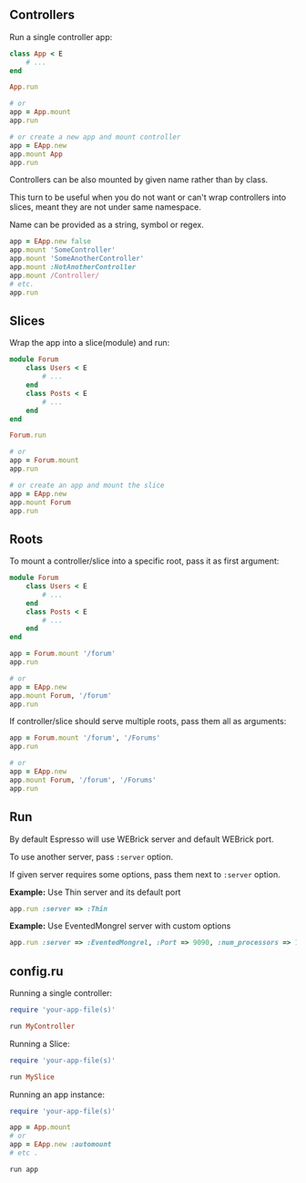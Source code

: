 
## Controllers

Run a single controller app:

```ruby
class App < E
    # ...
end

App.run

# or
app = App.mount
app.run

# or create a new app and mount controller
app = EApp.new
app.mount App
app.run
```

Controllers can be also mounted by given name rather than by class.

This turn to be useful when you do not want or can't wrap controllers into slices,
meant they are not under same namespace.

Name can be provided as a string, symbol or regex.

```ruby
app = EApp.new false
app.mount 'SomeController'
app.mount 'SomeAnotherController'
app.mount :NotAnotherController
app.mount /Controller/
# etc.
app.run
```

## Slices

Wrap the app into a slice(module) and run:

```ruby
module Forum
    class Users < E
        # ...
    end
    class Posts < E
        # ...
    end
end

Forum.run

# or
app = Forum.mount
app.run

# or create an app and mount the slice
app = EApp.new
app.mount Forum
app.run
```


## Roots

To mount a controller/slice into a specific root, pass it as first argument:

```ruby
module Forum
    class Users < E
        # ...
    end
    class Posts < E
        # ...
    end
end

app = Forum.mount '/forum'
app.run

# or
app = EApp.new
app.mount Forum, '/forum'
app.run
```

If controller/slice should serve multiple roots, pass them all as arguments:

```ruby
app = Forum.mount '/forum', '/Forums'
app.run

# or
app = EApp.new
app.mount Forum, '/forum', '/Forums'
app.run
```

## Run

By default Espresso will use WEBrick server and default WEBrick port.

To use another server, pass `:server` option.

If given server requires some options, pass them next to `:server` option.

**Example:** Use Thin server and its default port

```ruby
app.run :server => :Thin
```

**Example:** Use EventedMongrel server with custom options

```ruby
app.run :server => :EventedMongrel, :Port => 9090, :num_processors => 100
```

## config.ru

Running a single controller:

```ruby
require 'your-app-file(s)'

run MyController
```

Running a Slice:

```ruby
require 'your-app-file(s)'

run MySlice
```

Running an app instance:

```ruby
require 'your-app-file(s)'

app = App.mount
# or
app = EApp.new :automount
# etc .

run app
```
